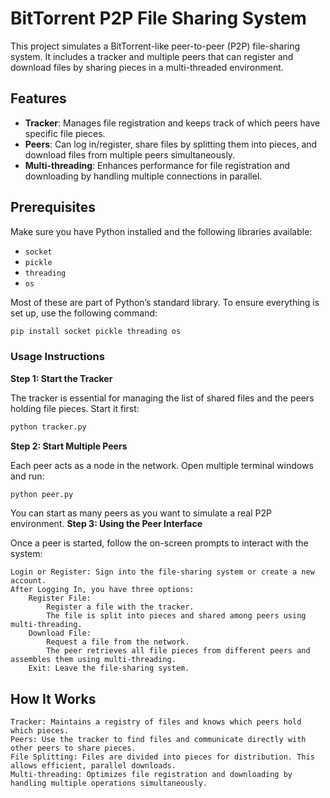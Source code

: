 # BitTorrent P2P File Sharing System

This project simulates a BitTorrent-like peer-to-peer (P2P) file-sharing system. It includes a tracker and multiple peers that can register and download files by sharing pieces in a multi-threaded environment.

## Features
- **Tracker**: Manages file registration and keeps track of which peers have specific file pieces.
- **Peers**: Can log in/register, share files by splitting them into pieces, and download files from multiple peers simultaneously.
- **Multi-threading**: Enhances performance for file registration and downloading by handling multiple connections in parallel.

## Prerequisites
Make sure you have Python installed and the following libraries available:
- `socket`
- `pickle`
- `threading`
- `os`

Most of these are part of Python’s standard library. To ensure everything is set up, use the following command:
```bash
pip install socket pickle threading os
```
### Usage Instructions
**Step 1: Start the Tracker**

The tracker is essential for managing the list of shared files and the peers holding file pieces. Start it first:
```bash
python tracker.py
```
**Step 2: Start Multiple Peers**

Each peer acts as a node in the network. Open multiple terminal windows and run:
```bash
python peer.py
```
You can start as many peers as you want to simulate a real P2P environment.
**Step 3: Using the Peer Interface**

Once a peer is started, follow the on-screen prompts to interact with the system:

    Login or Register: Sign into the file-sharing system or create a new account.
    After Logging In, you have three options:
        Register File:
            Register a file with the tracker.
            The file is split into pieces and shared among peers using multi-threading.
        Download File:
            Request a file from the network.
            The peer retrieves all file pieces from different peers and assembles them using multi-threading.
        Exit: Leave the file-sharing system.

## How It Works

    Tracker: Maintains a registry of files and knows which peers hold which pieces.
    Peers: Use the tracker to find files and communicate directly with other peers to share pieces.
    File Splitting: Files are divided into pieces for distribution. This allows efficient, parallel downloads.
    Multi-threading: Optimizes file registration and downloading by handling multiple operations simultaneously.

